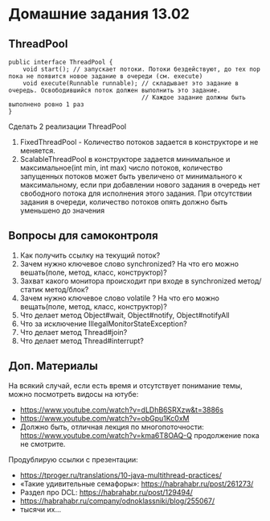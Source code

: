# Домашние задания 13.02 
## ThreadPool

    public interface ThreadPool {
        void start(); // запускает потоки. Потоки бездействуют, до тех пор пока не появится новое задание в очереди (см. execute)    
        void execute(Runnable runnable); // складывает это задание в очередь. Освободившийся поток должен выполнить это задание.
                                         // Каждое задание должны быть выполнено ровно 1 раз
    }
    
Сделать 2 реализации ThreadPool
1) FixedThreadPool - Количество потоков задается в конструкторе и не меняется.
2) ScalableThreadPool в конструкторе задается минимальное и максимальное(int min, int max) число потоков,
количество запущенных потоков может быть увеличено от минимального к максимальному, если при добавлении нового задания 
в очередь нет свободного потока для исполнения этого задания. При отсутствии задания в очереди, количество потоков опять 
должно быть уменьшено до значения
## Вопросы для самоконтроля
1. Как получить ссылку на текущий поток?
2. Зачем нужно ключевое слово synchronized? На что его можно вешать(поле, метод, класс, конструктор)?
3. Захват какого монитора происходит при входе в synchronized метод/статик метод/блок?
4. Зачем нужно ключевое слово volatile ? На что его можно вещать(поле, метод, класс, конструктор)?
5. Что делает метод Object#wait, Object#notify, Object#notifyAll
6. Что за исключение IllegalMonitorStateException?
7. Что делает метод Thread#join?
8. Что делает метод Thread#interrupt?

## Доп. Материалы
На всякий случай, если есть время и отсутствует понимание темы, можно посмотреть видосы на ютубе:
- https://www.youtube.com/watch?v=dLDhB6SRXzw&t=3886s
- https://www.youtube.com/watch?v=obGpu1Kc0xM
- Должно быть, отличная лекция по многопоточности: https://www.youtube.com/watch?v=kma6T8OAQ-Q продолжение пока не смотрите.

Продублирую ссылки с презентации:
- https://tproger.ru/translations/10-java-multithread-practices/
- «Такие удивительные семафоры»: https://habrahabr.ru/post/261273/
- Раздел про DCL: https://habrahabr.ru/post/129494/
- https://habrahabr.ru/company/odnoklassniki/blog/255067/
- тысячи их...
